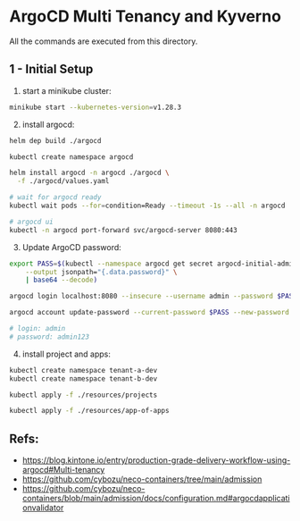 # ArgoCD Multi Tenancy and Kyverno 

All the commands are executed from this directory.

## 1 - Initial Setup

1. start a minikube cluster:

```bash
minikube start --kubernetes-version=v1.28.3
```

2. install argocd:

```sh
helm dep build ./argocd

kubectl create namespace argocd

helm install argocd -n argocd ./argocd \
  -f ./argocd/values.yaml

# wait for argocd ready
kubectl wait pods --for=condition=Ready --timeout -1s --all -n argocd

# argocd ui
kubectl -n argocd port-forward svc/argocd-server 8080:443
```

3. Update ArgoCD password:

```sh
export PASS=$(kubectl --namespace argocd get secret argocd-initial-admin-secret \
    --output jsonpath="{.data.password}" \
    | base64 --decode)

argocd login localhost:8080 --insecure --username admin --password $PASS

argocd account update-password --current-password $PASS --new-password admin123

# login: admin
# password: admin123
```

4. install project and apps:
```sh
kubectl create namespace tenant-a-dev
kubectl create namespace tenant-b-dev

kubectl apply -f ./resources/projects

kubectl apply -f ./resources/app-of-apps
```


## Refs:

- https://blog.kintone.io/entry/production-grade-delivery-workflow-using-argocd#Multi-tenancy
- https://github.com/cybozu/neco-containers/tree/main/admission
- https://github.com/cybozu/neco-containers/blob/main/admission/docs/configuration.md#argocdapplicationvalidator